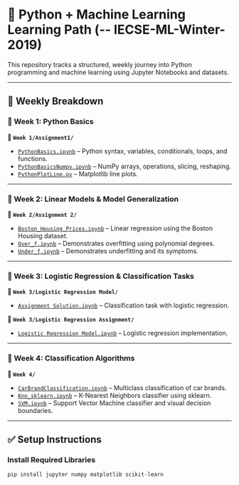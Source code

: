 # 🧠 Python + Machine Learning Learning Path (-- IECSE-ML-Winter-2019)

This repository tracks a structured, weekly journey into Python programming and machine learning using Jupyter Notebooks and datasets.

---

## 📅 Weekly Breakdown

### 📘 Week 1: Python Basics
**📁 `Week 1/Assignment1/`**
- [`PythonBasics.ipynb`](Week%201/Assignment1/PythonBasics.ipynb) – Python syntax, variables, conditionals, loops, and functions.
- [`PythonBasicsNumpy.ipynb`](Week%201/Assignment1/PythonBasicsNumpy.ipynb) – NumPy arrays, operations, slicing, reshaping.
- [`PythonPlotLine.py`](Week%201/Assignment1/PythonPlotLine.py) – Matplotlib line plots.

---

### 📗 Week 2: Linear Models & Model Generalization
**📁 `Week 2/Assignment 2/`**
- [`Boston_Housing_Prices.ipynb`](Week%202/Assignment%202/Boston_Housing_Prices.ipynb) – Linear regression using the Boston Housing dataset.
- [`Over_f.ipynb`](Week%202/Over_f.ipynb) – Demonstrates overfitting using polynomial degrees.
- [`Under_f.ipynb`](Week%202/Under_f.ipynb) – Demonstrates underfitting and its symptoms.

---

### 📙 Week 3: Logistic Regression & Classification Tasks
**📁 `Week 3/Logistic Regression Model/`**
- [`Assignment Solution.ipynb`](Week%203/Logistic%20Regression%20Model/Assignment%20Solution.ipynb) – Classification task with logistic regression.

**📁 `Week 3/Logistic Regression Assignment/`**
- [`Logistic Regression Model.ipynb`](Week%203/Logistic%20Regression%20Assignment/Logistic%20Regression%20Model.ipynb) – Logistic regression implementation.

---

### 📒 Week 4: Classification Algorithms
**📁 `Week 4/`**
- [`CarBrandClassification.ipynb`](Week%204/CarBrandClassification.ipynb) – Multiclass classification of car brands.
- [`Knn_sklearn.ipynb`](Week%204/Knn_sklearn.ipynb) – K-Nearest Neighbors classifier using sklearn.
- [`SVM.ipynb`](Week%204/SVM.ipynb) – Support Vector Machine classifier and visual decision boundaries.

---

## ✅ Setup Instructions

### Install Required Libraries
```bash
pip install jupyter numpy matplotlib scikit-learn
